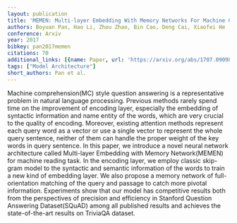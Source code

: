 ```yaml
---
layout: publication
title: 'MEMEN: Multi-layer Embedding With Memory Networks For Machine Comprehension'
authors: Boyuan Pan, Hao Li, Zhou Zhao, Bin Cao, Deng Cai, Xiaofei He
conference: Arxiv
year: 2017
bibkey: pan2017memen
citations: 70
additional_links: [{name: Paper, url: 'https://arxiv.org/abs/1707.09098'}]
tags: ["Model Architecture"]
short_authors: Pan et al.
---
```

Machine comprehension(MC) style question answering is a representative
problem in natural language processing. Previous methods rarely spend time on
the improvement of encoding layer, especially the embedding of syntactic
information and name entity of the words, which are very crucial to the quality
of encoding. Moreover, existing attention methods represent each query word as
a vector or use a single vector to represent the whole query sentence, neither
of them can handle the proper weight of the key words in query sentence. In
this paper, we introduce a novel neural network architecture called Multi-layer
Embedding with Memory Network(MEMEN) for machine reading task. In the encoding
layer, we employ classic skip-gram model to the syntactic and semantic
information of the words to train a new kind of embedding layer. We also
propose a memory network of full-orientation matching of the query and passage
to catch more pivotal information. Experiments show that our model has
competitive results both from the perspectives of precision and efficiency in
Stanford Question Answering Dataset(SQuAD) among all published results and
achieves the state-of-the-art results on TriviaQA dataset.